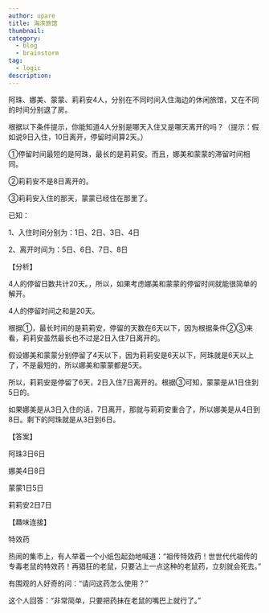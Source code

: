 ```yaml
---
author: upare
title: 海滨旅馆
thumbnail:
category:
  - blog
  - brainstorm
tag:
  - logic
description: 
---
```

阿珠、娜美、蒙蒙、莉莉安4人，分别在不同时间入住海边的休闲旅馆，又在不同的时间分别退了房。

根据以下条件提示，你能知道4人分别是哪天入住又是哪天离开的吗？（提示：假如说9日入住，10日离开，停留时间算2天。）

①停留时间最短的是阿珠，最长的是莉莉安。而且，娜美和蒙蒙的滞留时间相同。

②莉莉安不是8日离开的。

③莉莉安入住的那天，蒙蒙已经住在那里了。

已知：

1、入住时间分别为：1日、2日、3日、4日

2、离开时间为：5日、6日、7日、8日

【分析】

4人的停留日数共计20天。，所以，如果考虑娜美和蒙蒙的停留时间就能很简单的解开。

4人的停留时间之和是20天。

根据①，最长时间的是莉莉安，停留的天数在6天以下，因为根据条件②③来看，莉莉安虽然最长也不过是2日入住7日离开的。

假设娜美和蒙蒙分别停留了4天以下，因为莉莉安是6天以下，阿珠就是6天以上了，不是最短的，所以娜美和蒙蒙都是5天。

所以，莉莉安是停留了6天，2日入住7日离开的。根据③可知，蒙蒙是从1日住到5日的。

如果娜美是从3日入住的话，7日离开，那就与莉莉安重合了，所以娜美是从4日到8日。剩下的阿珠就是从3日到6日。

【答案】

阿珠3日6日

娜美4日8日

蒙蒙1日5日

莉莉安2日7日

【趣味连接】

特效药

热闹的集市上，有人举着一个小纸包起劲地喊道：“祖传特效药！世世代代祖传的专毒老鼠的特效药！再猖狂的老鼠，只要沾上一点这种的老鼠药，立刻就会死去。”

有围观的人好奇的问：“请问这药怎么使用？”

这个人回答：“非常简单，只要把药抹在老鼠的嘴巴上就行了。”